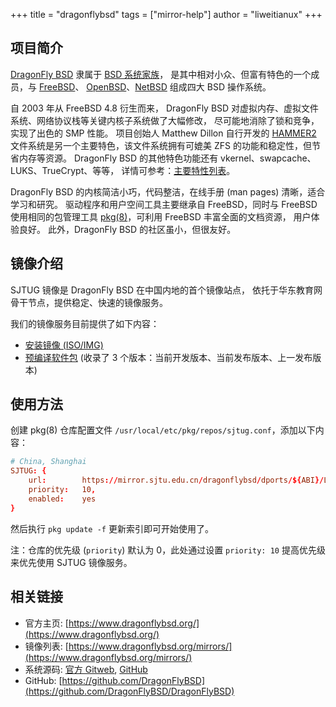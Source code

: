 +++
title = "dragonflybsd"
tags = ["mirror-help"]
author = "liweitianux"
+++

## 项目简介

[DragonFly BSD](https://www.dragonflybsd.org/) 隶属于 [BSD 系统家族](https://en.wikipedia.org/wiki/BSD)，
是其中相对小众、但富有特色的一个成员，与 [FreeBSD](https://www.freebsd.org/)、
[OpenBSD](https://www.openbsd.org/)、[NetBSD](https://www.netbsd.org/)
组成四大 BSD 操作系统。

自 2003 年从 FreeBSD 4.8 衍生而来，
DragonFly BSD 对虚拟内存、虚拟文件系统、网络协议栈等关键内核子系统做了大幅修改，
尽可能地消除了锁和竞争，实现了出色的 SMP 性能。
项目创始人 Matthew Dillon 自行开发的 [HAMMER2](https://en.wikipedia.org/wiki/HAMMER2)
文件系统是另一个主要特色，该文件系统拥有可媲美 ZFS 的功能和稳定性，但节省内存等资源。
DragonFly BSD 的其他特色功能还有 vkernel、swapcache、LUKS、TrueCrypt、等等，
详情可参考：[主要特性列表](https://www.dragonflybsd.org/features/)。

DragonFly BSD 的内核简洁小巧，代码整洁，在线手册 (man pages) 清晰，适合学习和研究。
驱动程序和用户空间工具主要继承自 FreeBSD，同时与 FreeBSD 使用相同的包管理工具
[pkg(8)](https://github.com/freebsd/pkg)，可利用 FreeBSD 丰富全面的文档资源，
用户体验良好。
此外，DragonFly BSD 的社区虽小，但很友好。

## 镜像介绍

SJTUG 镜像是 DragonFly BSD 在中国内地的首个镜像站点，
依托于华东教育网骨干节点，提供稳定、快速的镜像服务。

我们的镜像服务目前提供了如下内容：

* [安装镜像 (ISO/IMG)](/dragonflybsd/iso-images/)
* [预编译软件包](/dragonflybsd/dports/)
  (收录了 3 个版本：当前开发版本、当前发布版本、上一发布版本)

## 使用方法

创建 pkg(8) 仓库配置文件 `/usr/local/etc/pkg/repos/sjtug.conf`，添加以下内容：

```conf
# China, Shanghai
SJTUG: {
    url:        https://mirror.sjtu.edu.cn/dragonflybsd/dports/${ABI}/LATEST,
    priority:   10,
    enabled:    yes
}
```

然后执行 `pkg update -f` 更新索引即可开始使用了。

注：仓库的优先级 (`priority`) 默认为 0，此处通过设置 `priority: 10`
提高优先级来优先使用 SJTUG 镜像服务。

## 相关链接

* 官方主页: [https://www.dragonflybsd.org/](https://www.dragonflybsd.org/)
* 镜像列表: [https://www.dragonflybsd.org/mirrors/](https://www.dragonflybsd.org/mirrors/)
* 系统源码: [官方 Gitweb](https://gitweb.dragonflybsd.org/dragonfly.git), [GitHub](https://github.com/DragonFlyBSD/DragonFlyBSD)
* GitHub: [https://github.com/DragonFlyBSD](https://github.com/DragonFlyBSD/DragonFlyBSD)

